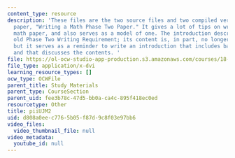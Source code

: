 ```yaml
---
content_type: resource
description: 'These files are the two source files and two compiled versions of the
  paper, "Writing a Math Phase Two Paper." It gives a lot of tips on writing a short
  math paper, and also serves as a model of one. The introduction describes MIT''s
  old Phase Two Writing Requirement; its content is, in part, no longer relevant,
  but it serves as a reminder to write an introduction that includes background material
  and that discusses the contents. '
file: https://ol-ocw-studio-app-production.s3.amazonaws.com/courses/18-704-seminar-in-algebra-and-number-theory-computational-commutative-algebra-and-algebraic-geometry-fall-2008/d808a0eec7765b05f87d9c8f03e97bb6_piiUJM2.dvi
file_type: application/x-dvi
learning_resource_types: []
ocw_type: OCWFile
parent_title: Study Materials
parent_type: CourseSection
parent_uid: fee3b78c-47d5-bb0a-ca4c-895f418ec0ed
resourcetype: Other
title: piiUJM2
uid: d808a0ee-c776-5b05-f87d-9c8f03e97bb6
video_files:
  video_thumbnail_file: null
video_metadata:
  youtube_id: null
---
```

